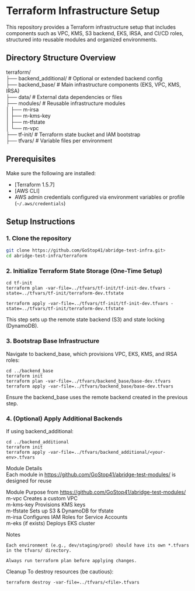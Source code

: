 # Terraform Infrastructure Setup

This repository provides a Terraform infrastructure setup that includes components such as VPC, KMS, S3 backend, EKS, IRSA, and CI/CD roles, structured into reusable modules and organized environments.

## Directory Structure Overview

terraform/<br>
├── backend_additional/ # Optional or extended backend config<br>
├── backend_base/ # Main infrastructure components (EKS, VPC, KMS, IRSA)<br>
├── data/ # External data dependencies or files<br>
├── modules/ # Reusable infrastructure modules<br>
│ ├── m-irsa<br>
│ ├── m-kms-key<br>
│ ├── m-tfstate<br>
│ └── m-vpc<br>
├── tf-init/ # Terraform state bucket and IAM bootstrap<br>
├── tfvars/ # Variable files per environment<br>

## Prerequisites

Make sure the following are installed:

- [Terraform 1.5.7]
- [AWS CLI]
- AWS admin credentials configured via environment variables or profile (`~/.aws/credentials`)


## Setup Instructions

### 1. Clone the repository

```bash
git clone https://github.com/GoStop41/abridge-test-infra.git>
cd abridge-test-infra/terraform
```

### 2. Initialize Terraform State Storage (One-Time Setup)
```
cd tf-init
terraform plan -var-file=../tfvars/tf-init/tf-init-dev.tfvars -state=../tfvars/tf-init/terraform-dev.tfstate

terraform apply -var-file=../tfvars/tf-init/tf-init-dev.tfvars -state=../tfvars/tf-init/terraform-dev.tfstate
```

This step sets up the remote state backend (S3) and state locking (DynamoDB).

### 3. Bootstrap Base Infrastructure
Navigate to backend_base, which provisions VPC, EKS, KMS, and IRSA roles:
```
cd ../backend_base
terraform init
terraform plan -var-file=../tfvars/backend_base/base-dev.tfvars
terraform apply -var-file=../tfvars/backend_base/base-dev.tfvars
```

Ensure the backend_base uses the remote backend created in the previous step.

### 4. (Optional) Apply Additional Backends
If using backend_additional:
```
cd ../backend_additional
terraform init
terraform apply -var-file=../tfvars/backend_additional/<your-env>.tfvars
```

Module Details<br>
Each module in https://github.com/GoStop41/abridge-test-modules/ is designed for reuse

Module  Purpose from https://github.com/GoStop41/abridge-test-modules/<br>
m-vpc   Creates a custom VPC<br>
m-kms-key   Provisions KMS keys<br>
m-tfstate   Sets up S3 & DynamoDB for tfstate<br>
m-irsa  Configures IAM Roles for Service Accounts<br>
m-eks   (if exists) Deploys EKS cluster<br>


Notes
```
Each environment (e.g., dev/staging/prod) should have its own *.tfvars in the tfvars/ directory.

Always run terraform plan before applying changes.
```

Cleanup
To destroy resources (be cautious):
```
terraform destroy -var-file=../tfvars/<file>.tfvars
```
